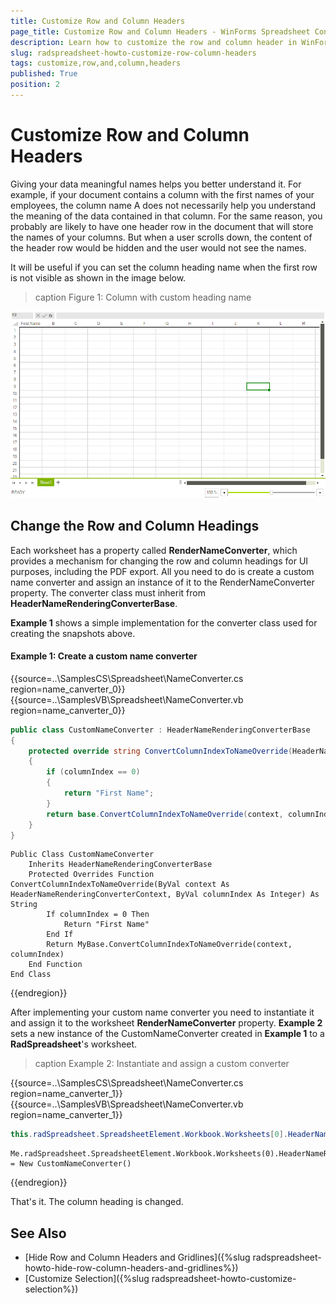 ```yaml
---
title: Customize Row and Column Headers
page_title: Customize Row and Column Headers - WinForms Spreadsheet Control
description: Learn how to customize the row and column header in WinForms Spreadsheet.
slug: radspreadsheet-howto-customize-row-column-headers
tags: customize,row,and,column,headers
published: True
position: 2
---
```


# Customize Row and Column Headers

Giving your data meaningful names helps you better understand it. For example, if your document contains a column with the first names of your employees, the column name A does not necessarily help you understand the meaning of the data contained in that column. For the same reason, you probably are likely to have one header row in the document that will store the names of your columns. But when a user scrolls down, the content of the header row would be hidden and the user would not see the names.

It will be useful if you can set the column heading name when the first row is not visible as shown in the image below.

>caption Figure 1: Column with custom heading name

![Rad Spreadsheet How To Customize Row and Column Headers 01](images/spreadsheet-how-to-customize-row-and-column-headers001.png)

## Change the Row and Column Headings

Each worksheet has a property called __RenderNameConverter__, which provides a mechanism for changing the row and column headings for UI purposes, including the PDF export. All you need to do is create a custom name converter and assign an instance of it to the RenderNameConverter property. The converter class must inherit from __HeaderNameRenderingConverterBase__.
        

__Example 1__ shows a simple implementation for the converter class used for creating the snapshots above.
        

#### Example 1: Create a custom name converter


{{source=..\SamplesCS\Spreadsheet\NameConverter.cs region=name_canverter_0}} 
{{source=..\SamplesVB\Spreadsheet\NameConverter.vb region=name_canverter_0}}
````C#
public class CustomNameConverter : HeaderNameRenderingConverterBase
{
    protected override string ConvertColumnIndexToNameOverride(HeaderNameRenderingConverterContext context, int columnIndex)
    {
        if (columnIndex == 0)
        {
            return "First Name";
        }
        return base.ConvertColumnIndexToNameOverride(context, columnIndex);
    }
}

````
````VB.NET
Public Class CustomNameConverter
    Inherits HeaderNameRenderingConverterBase
    Protected Overrides Function ConvertColumnIndexToNameOverride(ByVal context As HeaderNameRenderingConverterContext, ByVal columnIndex As Integer) As String
        If columnIndex = 0 Then
            Return "First Name"
        End If
        Return MyBase.ConvertColumnIndexToNameOverride(context, columnIndex)
    End Function
End Class

```` 

 
{{endregion}} 
 



After implementing your custom name converter you need to instantiate it and assign it to the worksheet __RenderNameConverter__ property. __Example 2__ sets a new instance of the CustomNameConverter created in __Example 1__ to a __RadSpreadsheet__'s worksheet.
        

>caption Example 2: Instantiate and assign a custom converter

{{source=..\SamplesCS\Spreadsheet\NameConverter.cs region=name_canverter_1}} 
{{source=..\SamplesVB\Spreadsheet\NameConverter.vb region=name_canverter_1}}
````C#
this.radSpreadsheet.SpreadsheetElement.Workbook.Worksheets[0].HeaderNameRenderingConverter = new CustomNameConverter();

````
````VB.NET
Me.radSpreadsheet.SpreadsheetElement.Workbook.Worksheets(0).HeaderNameRenderingConverter = New CustomNameConverter()

```` 

 
{{endregion}} 
 


That's it. The column heading is changed.
        
<!-- 

## States of the Row and Column Headings

The headings of the rows and columns have different states. You can use these states to apply different styles of the items depending on whether they appear in a selection. This section will describe the possible states of the headings in RadSpreadsheet.
 
* **HeadingState**: A property of type RowColumnHeadingBase that gets or sets the heading state. It is an enum and it can have the following values:
    * **Normal**: The heading is not included in any selection.
    
    * **Selected**: A cell from the row/column appears in a selection. 
    
    * **FullySelected**: All the cells included in the row/column are selected. 

          
* **SelectAllControlState**: A property of the SelectAllControl which is of type SelectAllControlState. The property gets or sets a value indicating whether the control is selected. It is an enum and it can have the following values:
    
    * **Normal**: The control is not selected.
    
        >caption Figure 2: SelectAllControl in normal state
        ![Rad Spreadsheet SelectAllControl - not selected](images/spreadsheet-how-to-customize-row-and-column-headers002.png)

    
    * **Selected**: The control is selected.
    
>       >caption **Figure 3: SelectAllControl in selected state**
        ![Rad Spreadsheet SelectAllControl - selected](images/spreadsheet-how-to-customize-row-and-column-headers003.png)

-->

## See Also

 * [Hide Row and Column Headers and Gridlines]({%slug radspreadsheet-howto-hide-row-column-headers-and-gridlines%})
 * [Customize Selection]({%slug radspreadsheet-howto-customize-selection%})